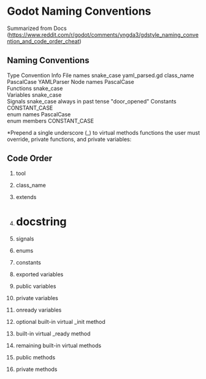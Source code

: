 # Godot Naming Conventions

Summarized from Docs (https://www.reddit.com/r/godot/comments/yngda3/gdstyle_naming_convention_and_code_order_cheat)

## Naming Conventions
Type 	Convention 	Info
File names 	snake_case 	yaml_parsed.gd
class_name 	PascalCase 	YAMLParser
Node names 	PascalCase 	
Functions 	snake_case 	
Variables 	snake_case 	
Signals 	snake_case 	always in past tense "door_opened"
Constants 	CONSTANT_CASE 	
enum names 	PascalCase 	
enum members 	CONSTANT_CASE 	

*Prepend a single underscore (_) to virtual methods functions the user must override, private functions, and private variables:

## Code Order

01. tool
02. class_name
03. extends
04. # docstring

05. signals
06. enums
07. constants
08. exported variables
09. public variables
10. private variables
11. onready variables

12. optional built-in virtual _init method
13. built-in virtual _ready method
14. remaining built-in virtual methods
15. public methods
16. private methods

